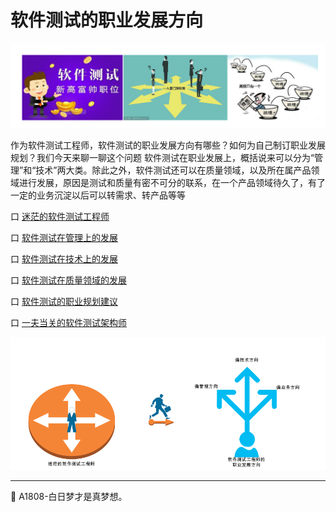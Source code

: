 
# 软件测试的职业发展方向

![](resFiles/r3/测试工程师.png)

作为软件测试工程师，软件测试的职业发展方向有哪些？如何为自己制订职业发展规划？我们今天来聊一聊这个问题
软件测试在职业发展上，概括说来可以分为“管理”和“技术”两大类。除此之外，软件测试还可以在质量领域，以及所在属产品领域进行发展，原因是测试和质量有密不可分的联系，在一个产品领域待久了，有了一定的业务沉淀以后可以转需求、转产品等等

口 [迷茫的软件测试工程师](books/软件测试的职业发展方向-迷茫的软件测试工程师.md)

口 [软件测试在管理上的发展](books/软件测试的职业发展方向-软件测试在管理上的发展.md)

口 [软件测试在技术上的发展](books/软件测试的职业发展方向-软件测试在技术上的发展.md)

口 [软件测试在质量领域的发展](books/软件测试的职业发展方向-软件测试在质量领域的发展.md)

口 [软件测试的职业规划建议](books/软件测试的职业发展方向-软件测试的职业规划建议.md)

口 [一夫当关的软件测试架构师](books/软件测试架构师-概述.md)



![](resFiles/r2/软件测试发展方向.jpg)


* * *

:bell: A1808-白日梦才是真梦想。
